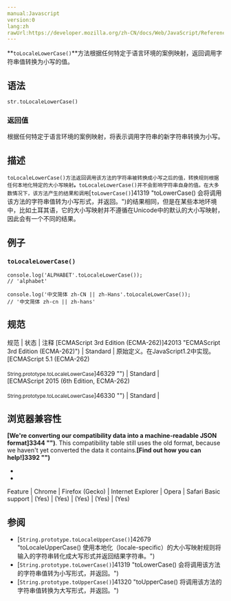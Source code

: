 ```yaml
---
manual:Javascript
version:0
lang:zh
rawUrl:https://developer.mozilla.org/zh-CN/docs/Web/JavaScript/Reference/Global_Objects/String/toLocaleLowerCase
---
```






**`toLocaleLowerCase()`**方法根据任何特定于语言环境的案例映射，返回调用字符串值转换为小写的值。


## 语法<a name="语法"></a>

```
str.toLocaleLowerCase()
```

### 返回值<a name="返回值"></a>


根据任何特定于语言环境的案例映射，将表示调用字符串的新字符串转换为小写。


## 描述<a name="描述"></a>


`toLocaleLowerCase()方法返回调用该方法的字符串被转换成小写之后的值，转换规则根据任何本地化特定的大小写映射`**`。`**`toLocaleLowerCase()并不会影响字符串自身的值。在大多数情况下，该方法产生的结果和调用`[`toLowerCase()`]41319 "toLowerCase() 会将调用该方法的字符串值转为小写形式，并返回。")的结果相同，但是在某些本地环境中，比如土耳其语，它的大小写映射并不遵循在Unicode中的默认的大小写映射，因此会有一个不同的结果。


## 例子<a name="例子"></a>

### `toLocaleLowerCase()`<a name="使用toLocaleLowerCase()"></a>

```
console.log('ALPHABET'.toLocaleLowerCase()); 
// 'alphabet'

console.log('中文简体 zh-CN || zh-Hans'.toLocaleLowerCase());
// '中文简体 zh-cn || zh-hans'
```

## 规范<a name="规范"></a>

规范 | 状态 | 注释 
[ECMAScript 3rd Edition (ECMA-262)]42013 "ECMAScript 3rd Edition (ECMA-262)") | Standard | 原始定义。在JavaScript1.2中实现。 
[ECMAScript 5.1 (ECMA-262)<br></br><small>String.prototype.toLocaleLowerCase</small>]46329 "") | Standard |  
[ECMAScript 2015 (6th Edition, ECMA-262)<br></br><small>String.prototype.toLocaleLowerCase</small>]46330 "") | Standard |  


## 浏览器兼容性<a name="浏览器兼容性"></a>


**[We&#39;re converting our compatibility data into a machine-readable JSON format]3344 "")**. This compatibility table still uses the old format, because we haven&#39;t yet converted the data it contains.**[Find out how you can help!]3392 "")**


* 
* 

Feature | Chrome | Firefox (Gecko) | Internet Explorer | Opera | Safari 
Basic support | (Yes) | (Yes) | (Yes) | (Yes) | (Yes) 





## 参阅<a name="参阅"></a>

* [`String.prototype.toLocaleUpperCase()`]42679 "toLocaleUpperCase() 使用本地化（locale-specific）的大小写映射规则将输入的字符串转化成大写形式并返回结果字符串。")
* [`String.prototype.toLowerCase()`]41319 "toLowerCase() 会将调用该方法的字符串值转为小写形式，并返回。")
* [`String.prototype.toUpperCase()`]41320 "toUpperCase() 将调用该方法的字符串值转换为大写形式，并返回。")



